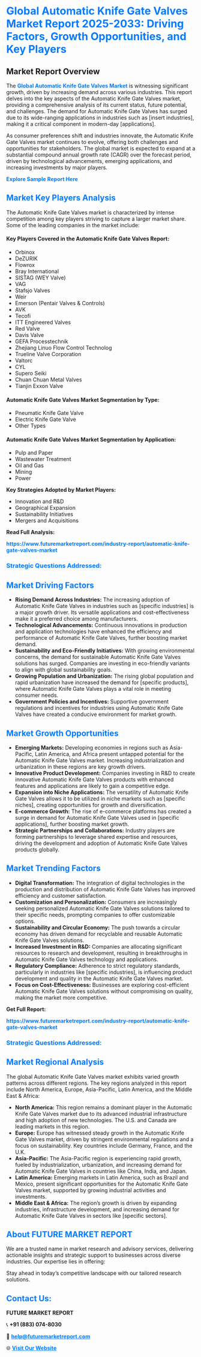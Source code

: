 <h1 style="color: #007BFF;">Global Automatic Knife Gate Valves Market Report 2025-2033: Driving Factors, Growth Opportunities, and Key Players</h1>

<section id="overview">
<h2>Market Report Overview</h2>
<p>The <a href="https://www.futuremarketreport.com/industry-report/automatic-knife-gate-valves-market" style="color: #007BFF; text-decoration: none;"><strong>Global Automatic Knife Gate Valves Market</strong></a> is witnessing significant growth, driven by increasing demand across various industries. This report delves into the key aspects of the Automatic Knife Gate Valves market, providing a comprehensive analysis of its current status, future potential, and challenges. The demand for Automatic Knife Gate Valves has surged due to its wide-ranging applications in industries such as [insert industries], making it a critical component in modern-day [applications].</p>
<p>As consumer preferences shift and industries innovate, the Automatic Knife Gate Valves market continues to evolve, offering both challenges and opportunities for stakeholders. The global market is expected to expand at a substantial compound annual growth rate (CAGR) over the forecast period, driven by technological advancements, emerging applications, and increasing investments by major players.</p>
</section>

<section id="overview">
<p><a href="https://www.futuremarketreport.com/request-sample/reportId=109886" style="color: #007BFF; text-decoration: none;"><strong>Explore Sample Report Here</strong></a></p>
</section>

<section id="key-players">
<h2 style="color: #007BFF;">Market Key Players Analysis</h2>
<p>The Automatic Knife Gate Valves market is characterized by intense competition among key players striving to capture a larger market share. Some of the leading companies in the market include:</p>
<h4>Key Players Covered in the Automatic Knife Gate Valves Report:</h4>
<ul><li>Orbinox</li><li>DeZURIK</li><li>Flowrox</li><li>Bray International</li><li>SISTAG (WEY Valve)</li><li>VAG</li><li>Stafsjo Valves</li><li>Weir</li><li>Emerson (Pentair Valves &amp; Controls)</li><li>AVK</li><li>Tecofi</li><li>ITT Engineered Valves</li><li>Red Valve</li><li>Davis Valve</li><li>GEFA Processtechnik</li><li>Zhejiang Linuo Flow Control Technolog</li><li>Trueline Valve Corporation</li><li>Valtorc</li><li>CYL</li><li>Supero Seiki</li><li>Chuan Chuan Metal Valves</li><li>Tianjin Exxon Valve</li></ul>
<h4>Automatic Knife Gate Valves Market Segmentation by Type:</h4>
<ul><li>Pneumatic Knife Gate Valve</li><li>Electric Knife Gate Valve</li><li>Other Types</li></ul>

<h4>Automatic Knife Gate Valves Market Segmentation by Application:</h4>
<ul><li>Pulp and Paper</li><li>Wastewater Treatment</li><li>Oil and Gas</li><li>Mining</li><li>Power</li></ul>
<p><strong>Key Strategies Adopted by Market Players:</strong></p>
<ul>
<li>Innovation and R&D</li>
<li>Geographical Expansion</li>
<li>Sustainability Initiatives</li>
<li>Mergers and Acquisitions</li>
</ul>
</section>

<section>
<p><strong>Read Full Analysis: </strong></p><a href="https://www.futuremarketreport.com/industry-report/automatic-knife-gate-valves-market" style="color: #007BFF; text-decoration: none;"><strong>https://www.futuremarketreport.com/industry-report/automatic-knife-gate-valves-market</strong></a>
<h3 style="color: #007BFF;">Strategic Questions Addressed:</h3>
</section>

<section id="driving-factors">
<h2 style="color: #007BFF;">Market Driving Factors</h2>
<ul>
<li><strong>Rising Demand Across Industries:</strong> The increasing adoption of Automatic Knife Gate Valves in industries such as [specific industries] is a major growth driver. Its versatile applications and cost-effectiveness make it a preferred choice among manufacturers.</li>
<li><strong>Technological Advancements:</strong> Continuous innovations in production and application technologies have enhanced the efficiency and performance of Automatic Knife Gate Valves, further boosting market demand.</li>
<li><strong>Sustainability and Eco-Friendly Initiatives:</strong> With growing environmental concerns, the demand for sustainable Automatic Knife Gate Valves solutions has surged. Companies are investing in eco-friendly variants to align with global sustainability goals.</li>
<li><strong>Growing Population and Urbanization:</strong> The rising global population and rapid urbanization have increased the demand for [specific products], where Automatic Knife Gate Valves plays a vital role in meeting consumer needs.</li>
<li><strong>Government Policies and Incentives:</strong> Supportive government regulations and incentives for industries using Automatic Knife Gate Valves have created a conducive environment for market growth.</li>
</ul>
</section>

<section id="growth-opportunities">
<h2 style="color: #007BFF;">Market Growth Opportunities</h2>
<ul>
<li><strong>Emerging Markets:</strong> Developing economies in regions such as Asia-Pacific, Latin America, and Africa present untapped potential for the Automatic Knife Gate Valves market. Increasing industrialization and urbanization in these regions are key growth drivers.</li>
<li><strong>Innovative Product Development:</strong> Companies investing in R&D to create innovative Automatic Knife Gate Valves products with enhanced features and applications are likely to gain a competitive edge.</li>
<li><strong>Expansion into Niche Applications:</strong> The versatility of Automatic Knife Gate Valves allows it to be utilized in niche markets such as [specific niches], creating opportunities for growth and diversification.</li>
<li><strong>E-commerce Growth:</strong> The rise of e-commerce platforms has created a surge in demand for Automatic Knife Gate Valves used in [specific applications], further boosting market growth.</li>
<li><strong>Strategic Partnerships and Collaborations:</strong> Industry players are forming partnerships to leverage shared expertise and resources, driving the development and adoption of Automatic Knife Gate Valves products globally.</li>
</ul>
</section>

<section id="trending-factors">
<h2 style="color: #007BFF;">Market Trending Factors</h2>
<ul>
<li><strong>Digital Transformation:</strong> The integration of digital technologies in the production and distribution of Automatic Knife Gate Valves has improved efficiency and customer satisfaction.</li>
<li><strong>Customization and Personalization:</strong> Consumers are increasingly seeking personalized Automatic Knife Gate Valves solutions tailored to their specific needs, prompting companies to offer customizable options.</li>
<li><strong>Sustainability and Circular Economy:</strong> The push towards a circular economy has driven demand for recyclable and reusable Automatic Knife Gate Valves solutions.</li>
<li><strong>Increased Investment in R&D:</strong> Companies are allocating significant resources to research and development, resulting in breakthroughs in Automatic Knife Gate Valves technology and applications.</li>
<li><strong>Regulatory Compliance:</strong> Adherence to strict regulatory standards, particularly in industries like [specific industries], is influencing product development and quality in the Automatic Knife Gate Valves market.</li>
<li><strong>Focus on Cost-Effectiveness:</strong> Businesses are exploring cost-efficient Automatic Knife Gate Valves solutions without compromising on quality, making the market more competitive.</li>
</ul>
</section>

<section>
<p><strong>Get Full Report: </strong></p><a href="https://www.futuremarketreport.com/industry-report/automatic-knife-gate-valves-market" style="color: #007BFF; text-decoration: none;"><strong>https://www.futuremarketreport.com/industry-report/automatic-knife-gate-valves-market</strong></a>
<h3 style="color: #007BFF;">Strategic Questions Addressed:</h3>
</section>


<section id="regional-analysis">
<h2 style="color: #007BFF;">Market Regional Analysis</h2>
<p>The global Automatic Knife Gate Valves market exhibits varied growth patterns across different regions. The key regions analyzed in this report include North America, Europe, Asia-Pacific, Latin America, and the Middle East & Africa:</p>
<ul>
<li><strong>North America:</strong> This region remains a dominant player in the Automatic Knife Gate Valves market due to its advanced industrial infrastructure and high adoption of new technologies. The U.S. and Canada are leading markets in this region.</li>
<li><strong>Europe:</strong> Europe has witnessed steady growth in the Automatic Knife Gate Valves market, driven by stringent environmental regulations and a focus on sustainability. Key countries include Germany, France, and the U.K.</li>
<li><strong>Asia-Pacific:</strong> The Asia-Pacific region is experiencing rapid growth, fueled by industrialization, urbanization, and increasing demand for Automatic Knife Gate Valves in countries like China, India, and Japan.</li>
<li><strong>Latin America:</strong> Emerging markets in Latin America, such as Brazil and Mexico, present significant opportunities for the Automatic Knife Gate Valves market, supported by growing industrial activities and investments.</li>
<li><strong>Middle East & Africa:</strong> The region’s growth is driven by expanding industries, infrastructure development, and increasing demand for Automatic Knife Gate Valves in sectors like [specific sectors].</li>
</ul>
</section>

<footer>
<h2 style="color: #007BFF;">About FUTURE MARKET REPORT</h2>
<p>We are a trusted name in market research and advisory services, delivering actionable insights and strategic support to businesses across diverse industries. Our expertise lies in offering:</p>

<p>Stay ahead in today’s competitive landscape with our tailored research solutions.</p>

<h2 style="color: #007BFF;">Contact Us:</h2>
<p><strong>FUTURE MARKET REPORT</strong></p>
<p>📞 <strong>+91 (883) 074-8030</strong></p>
<p>📧 <strong><a href="mailto:help@futuremarketreport.com" style="color: #007BFF;">help@futuremarketreport.com</a></strong></p>
<p>🌐 <strong><a href="https://www.futuremarketreport.com/" style="color: #007BFF;">Visit Our Website</a></strong></p>
</footer>